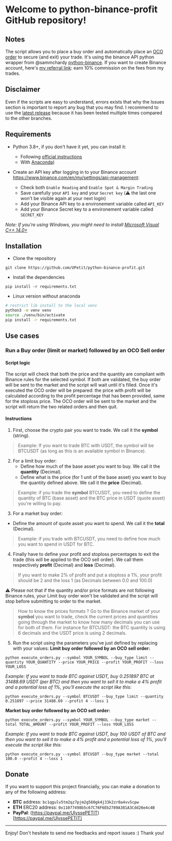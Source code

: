 # Welcome to python-binance-profit GitHub repository!
## Notes
The script allows you to place a buy order and automatically place an [OCO order](https://www.investopedia.com/terms/o/oco.asp) to secure (and exit) your trade.
It's using the binance API python wrapper from @sammchardy [python-binance](https://github.com/sammchardy/python-binance).
If you want to create Binance account, here's [my referral link](https://www.binance.com/en/register?ref=UYUPUS6W): earn 10% commission on the fees from my trades.
## Disclaimer
Even if the scripts are easy to understand, errors exists that why the Issues section is important to report any bug that you may find. I recommend to use the [latest release](https://github.com/UPetit/python-binance-profit/releases/latest) because it has been tested multiple times compared to the other branches.
## Requirements
- Python 3.8+, if you don't have it yet, you can install it:
  - Following [official instructions](https://docs.python.org/3/using/index.html)
  - With [Anaconda](https://www.anaconda.com/))

- Create an API key after logging in to your Binance account https://www.binance.com/en/my/settings/api-management:
  - Check both `Enable Reading` and `Enable Spot & Margin Trading`
  - Save carefully your `API key` and your `Secret key` (⚠️ the last one won't be visible again at your next login)
  - Add your Binance API key to a environement variable called `API_KEY`
  - Add your Binance Secret key to a environement variable called `SECRET_KEY`

_Note: If you're using Windows, you might need to install [Microsoft Visual C++ 14.0+](https://visualstudio.microsoft.com/visual-cpp-build-tools/)_
## Installation
- Clone the repository
```
git clone https://github.com/UPetit/python-binance-profit.git
```
- Install the dependencies
```
pip install -r requirements.txt
```

- Linux version without anaconda
```bash
# restrict lib install to the local venv
python3 -m venv venv
source ./venv/bin/activate
pip install -r requirements.txt
```
## Use cases
### Run a Buy order (limit or market) followed by an OCO Sell order
#### Script logic
The script will check that both the price and the quantity are compliant with Binance rules for the selected symbol.
If both are validated, the buy order will be sent to the market and the script will wait until it's filled.
Once it's executed the OCO order will be prepared: the price with profit will be calculated according to the profit percentage that has been provided, same for the stoploss price.
The OCO order will be sent to the market and the script will return the two related orders and then quit.
#### Instructions
1. First, choose the crypto pair you want to trade. We call it the **symbol** (string).
> Example: If you want to trade BTC with USDT, the symbol will be BTCUSDT (as long as this is an available symbol in Binance).
2. For a limit buy order:
   - Define how much of the base asset you want to buy. We call it the **quantity** (Decimal).
   - Define what is the price (for 1 unit of the base asset) you want to buy the quantity defined above. We call it the **price** (Decimal).
> Example: if you trade the **symbol** BTCUSDT, you need to define the quantity of BTC (base asset) and the BTC price in USDT (quote asset) you're willing to pay.
3. For a market buy order:
  - Define the amount of quote asset you want to spend. We call it the **total** (Decimal).
> Example: if you trade with BTCUSDT, you need to define how much you want to spend in USDT for BTC.
4. Finally have to define your profit and stoploss percentages to exit the trade (this will be applied to the OCO sell order).
We call them respectively **profit** (Decimal) and **loss** (Decimal).
> If you want to make 2% of profit and put a stoploss a 1%, your profit should be 2 and the loss 1 (as Decimals between 0.0 and 100.0)

⚠️ Please not that if the quantity and/or price formats are not following Binance rules, your Limit buy order won't be validated and the script will stop before submitting to order to the market.
> How to know the prices formats ? Go to the Binance market of your **symbol** you want to trade, check the current prices and quantities going through the market to know how many decimals you can use for both of them. For instance for BTCUSDT: the BTC quantity is using 6 decimals and the USDT price is using 2 decimals.

5. Run the script using the parameters you've just defined by replacing with your values:
**Limit buy order followed by an OCO sell order:**
```
python execute_orders.py --symbol YOUR_SYMBOL --buy_type limit --quantity YOUR_QUANTITY --price YOUR_PRICE --profit YOUR_PROFIT --loss YOUR_LOSS
```
*Example: If you want to trade BTC against USDT, buy 0.251897 BTC at 31488.69 USDT (per BTC) and then you want to sell it to make a 4% profit and a potential loss of 1%, you'll execute the script like this:*
```
python execute_orders.py --symbol BTCUSDT --buy_type limit --quantity 0.251897 --price 31488.69 --profit 4 --loss 1
```
**Market buy order followed by an OCO sell order:**
```
python execute_orders.py --symbol YOUR_SYMBOL --buy_type market --total TOTAL_AMOUNT --profit YOUR_PROFIT --loss YOUR_LOSS 
```
*Example: If you want to trade BTC against USDT, buy 100 USDT of BTC and then you want to sell it to make a 4% profit and a potential loss of 1%, you'll execute the script like this:*
```
python execute_orders.py --symbol BTCUSDT --buy_type market --total 100.0 --profit 4 --loss 1 
```
## Donate
If you want to support this project financially, you can make a donation to any of the following address:
- **BTC** address: `bc1qgulv5tm2qz7pjm2g560gk4j33k2zr0a4vv5cpw`
- **ETH** ERC20 address: `0x11077498b5c67C76F6Eb2789A381A3Cdd26e4c4B`
- **PayPal**: (https://paypal.me/UlyssePETIT)[https://paypal.me/UlyssePETIT]
---
Enjoy!
Don't hesitate to send me feedbacks and report issues :) Thank you!

